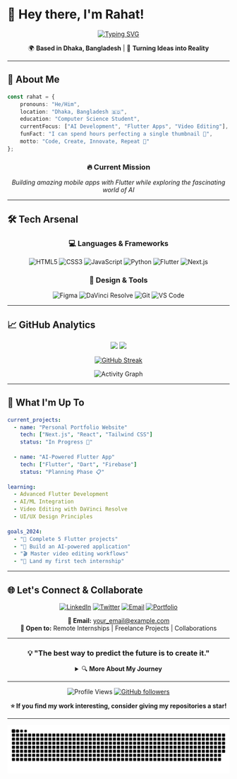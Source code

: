 # 🚀 Hey there, I'm Rahat! 

<div align="center">
  
[![Typing SVG](https://readme-typing-svg.demolab.com?font=Fira+Code&weight=600&size=28&duration=4000&pause=1000&color=00D9FF&center=true&vCenter=true&multiline=true&width=600&height=100&lines=Computer+Science+Student;AI+%7C+Flutter+%7C+Video+Editing+Enthusiast;Building+the+Future%2C+One+Line+at+a+Time)](https://git.io/typing-svg)

🌍 **Based in Dhaka, Bangladesh** | 💫 **Turning Ideas into Reality**

</div>

---

## 🧠 About Me

```typescript
const rahat = {
    pronouns: "He/Him",
    location: "Dhaka, Bangladesh 🇧🇩",
    education: "Computer Science Student",
    currentFocus: ["AI Development", "Flutter Apps", "Video Editing"],
    funFact: "I can spend hours perfecting a single thumbnail 🎨",
    motto: "Code, Create, Innovate, Repeat 🔄"
};
```

<div align="center">

### 🔥 **Current Mission**
*Building amazing mobile apps with Flutter while exploring the fascinating world of AI*

</div>

---

## 🛠️ **Tech Arsenal**

<div align="center">

### 💻 **Languages & Frameworks**
![HTML5](https://img.shields.io/badge/HTML5-E34F26?style=for-the-badge&logo=html5&logoColor=white)
![CSS3](https://img.shields.io/badge/CSS3-1572B6?style=for-the-badge&logo=css3&logoColor=white)
![JavaScript](https://img.shields.io/badge/JavaScript-F7DF1E?style=for-the-badge&logo=javascript&logoColor=black)
![Python](https://img.shields.io/badge/Python-3776AB?style=for-the-badge&logo=python&logoColor=white)
![Flutter](https://img.shields.io/badge/Flutter-02569B?style=for-the-badge&logo=flutter&logoColor=white)
![Next.js](https://img.shields.io/badge/Next.js-000000?style=for-the-badge&logo=next.js&logoColor=white)

### 🎨 **Design & Tools**
![Figma](https://img.shields.io/badge/Figma-F24E1E?style=for-the-badge&logo=figma&logoColor=white)
![DaVinci Resolve](https://img.shields.io/badge/DaVinci%20Resolve-233A51?style=for-the-badge&logo=davinciresolve&logoColor=white)
![Git](https://img.shields.io/badge/Git-F05032?style=for-the-badge&logo=git&logoColor=white)
![VS Code](https://img.shields.io/badge/VS%20Code-007ACC?style=for-the-badge&logo=visualstudiocode&logoColor=white)

</div>

---

## 📈 **GitHub Analytics**

<div align="center">
  
<img height="180em" src="https://github-readme-stats.vercel.app/api?username=YourGitHubUsername&show_icons=true&theme=tokyonight&include_all_commits=true&count_private=true"/>
<img height="180em" src="https://github-readme-stats.vercel.app/api/top-langs/?username=YourGitHubUsername&layout=compact&langs_count=8&theme=tokyonight"/>

</div>

<div align="center">
  
[![GitHub Streak](https://streak-stats.demolab.com/?user=YourGitHubUsername&theme=tokyonight&hide_border=true)](https://git.io/streak-stats)

</div>

<div align="center">
  
![Activity Graph](https://github-readme-activity-graph.vercel.app/graph?username=YourGitHubUsername&bg_color=1a1b27&color=be90f2&line=638fda&point=35bcbf&area=true&hide_border=true)

</div>

---

## 🎯 **What I'm Up To**

```yaml
current_projects:
  - name: "Personal Portfolio Website"
    tech: ["Next.js", "React", "Tailwind CSS"]
    status: "In Progress 🚧"
    
  - name: "AI-Powered Flutter App"
    tech: ["Flutter", "Dart", "Firebase"]
    status: "Planning Phase 📋"

learning:
  - Advanced Flutter Development
  - AI/ML Integration
  - Video Editing with DaVinci Resolve
  - UI/UX Design Principles

goals_2024:
  - "🎯 Complete 5 Flutter projects"
  - "🤖 Build an AI-powered application"
  - "🎬 Master video editing workflows"
  - "💼 Land my first tech internship"
```

---

## 🌐 **Let's Connect & Collaborate**

<div align="center">

[![LinkedIn](https://img.shields.io/badge/LinkedIn-0077B5?style=for-the-badge&logo=linkedin&logoColor=white)](https://www.linkedin.com/in/yourprofile/)
[![Twitter](https://img.shields.io/badge/Twitter-1DA1F2?style=for-the-badge&logo=twitter&logoColor=white)](https://twitter.com/yourprofile)
[![Email](https://img.shields.io/badge/Email-D14836?style=for-the-badge&logo=gmail&logoColor=white)](mailto:your_email@example.com)
[![Portfolio](https://img.shields.io/badge/Portfolio-000000?style=for-the-badge&logo=About.me&logoColor=white)](https://yourportfolio.com)

**📧 Email:** your_email@example.com  
**💼 Open to:** Remote Internships | Freelance Projects | Collaborations

</div>

---

<div align="center">

### 💡 **"The best way to predict the future is to create it."**

<details>
<summary>🔍 <b>More About My Journey</b></summary>

<br>

I'm a passionate Computer Science student who believes in the power of technology to solve real-world problems. My journey started with curiosity about how apps work, and now I'm diving deep into:

**🤖 AI & Machine Learning:** Fascinated by how intelligent systems can augment human capabilities  
**📱 Mobile Development:** Creating beautiful, functional apps that users love  
**🎬 Content Creation:** Combining technical skills with creative storytelling through video editing  
**🎨 Design:** Crafting intuitive user experiences that make technology accessible  

When I'm not coding, I'm experimenting with new design tools, watching tech tutorials, or perfecting video thumbnails (yes, I'm that perfectionist 😅).

**Current Challenge:** Building a Flutter app incorporating AI features while maintaining a smooth, intuitive user experience.

**Dream:** To work at the intersection of AI and mobile development, creating applications that make people's lives easier and more enjoyable.

</details>

---

![Profile Views](https://komarev.com/ghpvc/?username=YourGitHubUsername&style=for-the-badge&color=brightgreen)
[![GitHub followers](https://img.shields.io/github/followers/YourGitHubUsername?style=for-the-badge&color=blue)](https://github.com/YourGitHubUsername)

**⭐ If you find my work interesting, consider giving my repositories a star!**

</div>

---

<div align="center">
  <img src="https://raw.githubusercontent.com/platane/platane/output/github-contribution-grid-snake-dark.svg" alt="Snake animation" />
</div>
